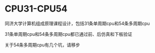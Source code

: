 # CPU31-CPU54
同济大学计算机组成原理课程设计，包括31条单周期cpu和54条多周期cpu

31条单周期cpu和54条多周期cpu都已通过前、后仿真和下板验证

关于54条多周期cpu有几个坑，请移步
